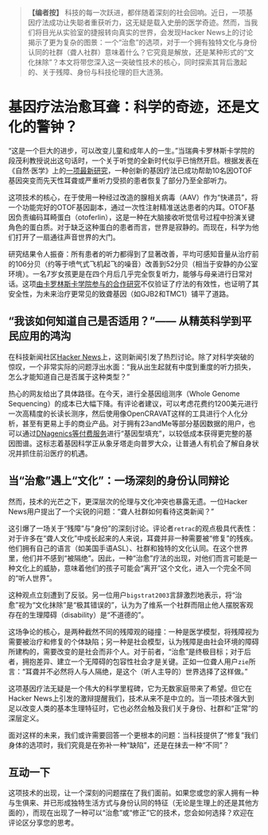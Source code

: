 > **【编者按】**
> 科技的每一次跃进，都伴随着深刻的社会回响。近日，一项基因疗法成功让失聪者重获听力，这无疑是载入史册的医学奇迹。然而，当我们将目光从实验室的捷报转向真实的世界，会发现Hacker News上的讨论揭示了更为复杂的图景：一个“治愈”的选项，对于一个拥有独特文化与身份认同的社群（聋人社群）意味着什么？它究竟是解放，还是某种形式的“文化抹除”？本文将带您深入这一突破性技术的核心，同时探索其背后激起的、关于残障、身份与科技伦理的巨大涟漪。

# 基因疗法治愈耳聋：科学的奇迹，还是文化的警钟？

“这是一个巨大的进步，可以改变儿童和成年人的一生。”当瑞典卡罗林斯卡学院的段茂利教授说出这句话时，一个关于听觉的全新时代似乎已悄然开启。根据发表在《自然·医学》上的[一项最新研究](https://www.nature.com/articles/s41591-025-03773-w)，一种创新的基因疗法已成功帮助10名因OTOF基因突变而先天性耳聋或严重听力受损的患者恢复了部分乃至全部听力。

这项技术的核心，在于使用一种经过改造的腺相关病毒（AAV）作为“快递员”，将一个功能完好的OTOF基因副本，通过一次性注射精准送达患者的内耳。OTOF基因负责编码耳畸蛋白（otoferlin），这是一种在大脑接收听觉信号过程中扮演关键角色的蛋白质。对于缺乏这种蛋白的患者而言，世界是寂静的。而现在，科学为他们打开了一扇通往声音世界的大门。

研究结果令人振奋：所有患者的听力都得到了显著改善，平均可感知音量从治疗前的106分贝（约等于喷气式飞机起飞的噪音）改善到52分贝（相当于安静的办公室环境）。一名7岁女孩更是在四个月后几乎完全恢复听力，能够与母亲进行日常对话。这项[由卡罗林斯卡学院参与的合作研究](https://news.ki.se/gene-therapy-restored-hearing-in-deaf-patients)不仅验证了疗法的有效性，也证明了其安全性，为未来治疗更常见的致聋基因（如GJB2和TMC1）铺平了道路。

## **“我该如何知道自己是否适用？”—— 从精英科学到平民应用的鸿沟**

在科技新闻社区[Hacker News](https://news.ycombinator.com/item?id=44444626)上，这则新闻引发了热烈讨论。除了对科学突破的惊叹，一个非常实际的问题浮出水面：“我从出生起就有中度到重度的听力损失，怎么才能知道自己是否属于这种类型？”

热心的网友给出了具体路径。在今天，进行全基因组测序（Whole Genome Sequencing）的成本已大幅下降。有评论者建议，可以考虑花费约1200美元进行一次高精度的长读长测序，然后使用像OpenCRAVAT这样的工具进行个人化分析，甚至有更易上手的商业产品。对于拥有23andMe等部分基因数据的用户，也可以通过[DNagenics等付费服务](https://dnagenics.com)进行“基因型填充”，以较低成本获得更完整的基因图谱。这标志着基因科学正从象牙塔走向普罗大众，让普通人有机会了解自身状况并抓住前沿医疗的机遇。

## **当“治愈”遇上“文化”：一场深刻的身份认同辩论**

然而，技术的光芒之下，更深层次的伦理与文化冲突也暴露无遗。一位Hacker News用户提出了一个尖锐的问题：“聋人社群如何看待这类新闻？”

这引爆了一场关于“残障”与“身份”的深刻讨论。评论者`retrac`的观点极具代表性：对于许多在“聋人文化”中成长起来的人来说，耳聋并非一种需要被“修复”的残疾。他们拥有自己的语言（如美国手语ASL）、社群和独特的文化认同。在这个世界里，他们并不感到“被隔绝”。因此，一种“治愈”疗法的出现，对他们而言可能是一种文化上的威胁，意味着他们的孩子可能会“离开”这个文化，进入一个完全不同的“听人世界”。

这种观点立刻遭到了反驳。另一位用户`bigstrat2003`言辞激烈地表示，将“治愈”视为“文化抹除”是“极其错误的”，认为为了维系一个社群而阻止他人摆脱客观存在的生理障碍（disability）是“不道德的”。

这场争论的核心，是两种截然不同的残障观的碰撞：一种是医学模型，将残障视为需要被治疗和修复的个体缺陷；另一种是社会模型，认为残障是由社会环境的障碍所建构的，需要改变的是社会而非个人。对于前者，“治愈”是终极目标；对于后者，拥抱差异、建立一个无障碍的包容性社会才是关键。正如一位聋人用户`zie`所言：“耳聋并不必然将人与人隔绝，是这个（听人主导的）世界选择了这样做。”

这项基因疗法无疑是一个伟大的科学里程碑，它为无数家庭带来了希望。但它在Hacker News上引发的激辩提醒我们，技术从来不是中立的。当一项技术强大到足以改变人类的基本生理特征时，它也必然会触及我们关于身份、社群和“正常”的深层定义。

面对这样的未来，我们或许需要回答一个更根本的问题：当科技提供了“修复”我们身体的选项时，我们究竟是在弥补一种“缺陷”，还是在抹去一种“不同”？

## **互动一下**

这项技术的出现，让一个深刻的问题摆在了我们面前。如果您或您的家人拥有一种与生俱来、并已形成独特生活方式与身份认同的特征（无论是生理上的还是其他方面的），而现在出现了一种可以“治愈”或“修正”它的技术，您会如何选择？欢迎在评论区分享您的思考。